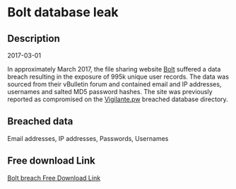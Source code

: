# Bolt database leak

## Description

2017-03-01

In approximately March 2017, the file sharing website <a href="http://bolt.cd/" target="_blank" rel="noopener">Bolt</a> suffered a data breach resulting in the exposure of 995k unique user records. The data was sourced from their vBulletin forum and contained email and IP addresses, usernames and salted MD5 password hashes. The site was previously reported as compromised on the <a href="https://vigilante.pw/" target="_blank" rel="noopener">Vigilante.pw</a> breached database directory.

## Breached data

Email addresses, IP addresses, Passwords, Usernames

## Free download Link

[Bolt breach Free Download Link](https://link-to.net/1229997/582.9389928842066/dynamic/?r=aHR0cHM6Ly93d3cubWVkaWFmaXJlLmNvbS92aWV3L29wc0RwMEtXRmtNSUFDOS9ib2x0LmNkL2ZpbGU=)